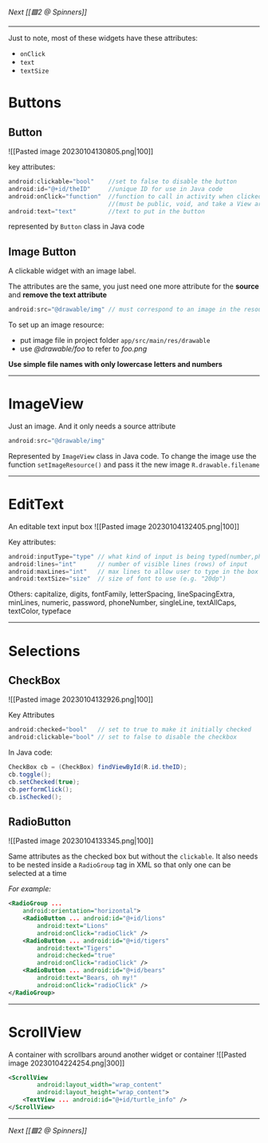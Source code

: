 _Next [[🟩2 @ Spinners]]_

---

Just to note, most of these widgets have these attributes:
- `onClick`
- `text`
- `textSize`

# Buttons
## Button
![[Pasted image 20230104130805.png|100]]

key attributes:
```java
android:clickable="bool"    //set to false to disable the button
android:id="@+id/theID"     //unique ID for use in Java code
android:onClick="function"  //function to call in activity when clicked
							//(must be public, void, and take a View arg)
android:text="text"         //text to put in the button
```

represented by `Button` class in Java code

## Image Button
A clickable widget with an image label.

The attributes are the same, you just need one more attribute for the **source** and **remove the text attribute**
```java
android:src="@drawable/img" // must correspond to an image in the resources folder
```

To set up an image resource:
- put image file in project folder `app/src/main/res/drawable`
- use _@drawable/foo_ to refer to _foo.png_

**Use simple file names with only lowercase letters and numbers**

---

# ImageView
Just an image. And it only needs a source attribute
```java
android:src="@drawable/img"
```

Represented by `ImageView` class in Java code.
To change the image use the function `setImageResource()` and pass it the new image `R.drawable.filename`

---

# EditText
An editable text input box
![[Pasted image 20230104132405.png|100]]

Key attributes:
```java
android:inputType="type" // what kind of input is being typed(number,phone,date,time, etc.)
android:lines="int"      // number of visible lines (rows) of input
android:maxLines="int"   // max lines to allow user to type in the box
android:textSize="size"  // size of font to use (e.g. "20dp")
```

Others:  capitalize, digits, fontFamily, letterSpacing, lineSpacingExtra, minLines, numeric, password, phoneNumber, singleLine, textAllCaps, textColor, typeface

---

# Selections

## CheckBox
![[Pasted image 20230104132926.png|100]]

Key Attributes
```java
android:checked="bool"   // set to true to make it initially checked
android:clickable="bool" // set to false to disable the checkbox
```

In Java code:
```java
CheckBox cb = (CheckBox) findViewById(R.id.theID);
cb.toggle();
cb.setChecked(true);
cb.performClick();
cb.isChecked();
```

## RadioButton
![[Pasted image 20230104133345.png|100]]

Same attributes as the checked box but without the `clickable`. It also needs to be nested inside a `RadioGroup` tag in XML so that only one can be selected at a time

_For example:_
```xml
<RadioGroup ...
	android:orientation="horizontal">
	<RadioButton ... android:id="@+id/lions"
		android:text="Lions"
		android:onClick="radioClick" />
	<RadioButton ... android:id="@+id/tigers"
		android:text="Tigers"
		android:checked="true"
		android:onClick="radioClick" />
	<RadioButton ... android:id="@+id/bears"
		android:text="Bears, oh my!"
		android:onClick="radioClick" />
</RadioGroup>
```

---
# ScrollView
A container with scrollbars around another widget or container
![[Pasted image 20230104224254.png|300]]

```xml
<ScrollView
		android:layout_width="wrap_content"
		android:layout_height="wrap_content">
	<TextView ... android:id="@+id/turtle_info" />
</ScrollView>
```


---
_Next [[🟩2 @ Spinners]]_

